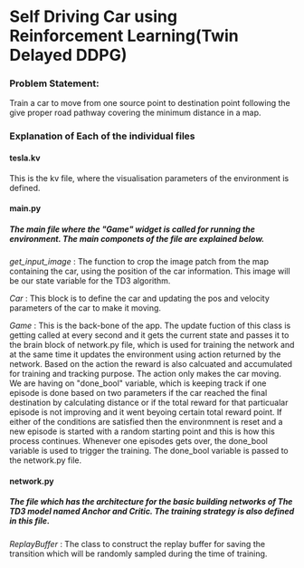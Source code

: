 # Self Driving Car using Reinforcement Learning(Twin Delayed DDPG)

### Problem Statement:
Train a car to move from one source point to destination point following the give proper road pathway covering the minimum distance in a map.

### Explanation of Each of the individual files
#### tesla.kv
This is the kv file, where the visualisation parameters of the environment is defined.

#### main.py
##### The main file where the "Game" widget is called for running the environment. The main componets of the file are explained below.

*get_input_image* : The function to crop the image patch from the map containing the car, using the position of the car information. This image will be our state variable for the TD3 algorithm.

*Car* : This block is to define the car and updating the pos and velocity parameters of the car to make it moving.

*Game* : This is the back-bone of the app. The update fuction of this class is getting called at every second and it gets the current state and passes it to the brain block of network.py file, which is used for training the network and at the same time it updates the environment using action returned by the network. Based on the action the reward is also calcuated and accumulated for training and tracking purpose. The action only makes the car moving.
We are having on "done_bool" variable, which is keeping track if one episode is done based on two parameters if the car reached the final destination by calculating distance or if the total reward for that particualar episode is not improving and it went beyoing certain total reward point. If either of the conditions are satisfied then the environmnent is reset and a new episode is started with a random starting point and this is how this process continues. Whenever one episodes gets over, the done_bool variable is used to trigger the training. The done_bool variable is passed to the network.py file.

#### network.py
##### The file which has the architecture for the basic building networks of The TD3 model named Anchor and Critic. The training strategy is also defined in this file.

*ReplayBuffer* : The class to construct the replay buffer for saving the transition which will be randomly sampled during the time of training.

